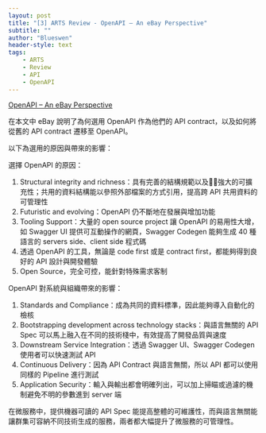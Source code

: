 ```yaml
---
layout: post
title: "[3] ARTS Review - OpenAPI – An eBay Perspective"
subtitle: ""
author: "Blueswen"
header-style: text
tags:
    - ARTS
    - Review
    - API
    - OpenAPI
---
```


[OpenAPI – An eBay Perspective](https://tech.ebayinc.com/engineering/openapi-an-ebay-perspective/)

在本文中 eBay 說明了為何選用 OpenAPI 作為他們的 API contract，以及如何將從舊的 API contract 遷移至 OpenAPI。

以下為選用的原因與帶來的影響：

選擇 OpenAPI 的原因：

1. Structural integrity and richness：具有完善的結構規範以及強大的可擴充性；共用的資料結構能以參照外部檔案的方式引用，提高跨 API 共用資料的可管理性
2. Futuristic and evolving：OpenAPI 仍不斷地在發展與增加功能
3. Tooling Support：大量的 open source project 讓 OpenAPI 的易用性大增，如 Swagger UI 提供可互動操作的網頁，Swagger Codegen 能夠生成 40 種語言的 servers side、client side 程式碼
4. 透過 OpenAPI 的工具，無論是 code first 或是 contract first，都能夠得到良好的 API 設計與開發體驗
5. Open Source，完全可控，能針對特殊需求客制

OpenAPI 對系統與組織帶來的影響：

1. Standards and Compliance：成為共同的資料標準，因此能夠導入自動化的檢核
2. Bootstrapping development across technology stacks：與語言無關的 API Spec 可以馬上融入在不同的技術棧中，有效提高了開發品質與速度
3. Downstream Service Integration：透過 Swagger UI、Swagger Codegen 使用者可以快速測試 API
4. Continuous Delivery：因為 API Contract 與語言無關，所以 API 都可以使用同樣的 Pipeline 進行測試
5. Application Security：輸入與輸出都會明確列出，可以加上掃瞄或過濾的機制避免不明的參數進到 server 端

在微服務中，提供機器可讀的 API Spec 能提高整體的可維護性，而與語言無關能讓群集可容納不同技術生成的服務，兩者都大幅提升了微服務的可管理性。
